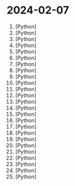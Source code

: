 # 2024-02-07

1. [](https://github.comundefined "Generate and auto-execute Python scripts in the cli") [Python]
2. [](https://github.comundefined "Modeling, training, eval, and inference code for OLMo") [Python]
3. [](https://github.comundefined "LLM powered fuzzing via OSS-Fuzz.") [Python]
4. [](https://github.comundefined "🏡 Open source home automation that puts local control and privacy first.") [Python]
5. [](https://github.comundefined "Mobile-Agent: Autonomous Multi-Modal Mobile Device Agent with Visual Perception") [Python]
6. [](https://github.comundefined "AWS zero to hero repo for devops engineers to learn AWS in 30 Days. This repo includes projects, presentations, interview questions and real time examples.") [Python]
7. [](https://github.comundefined "Automate Creation of YouTube Shorts using MoviepPy.") [Python]
8. [](https://github.comundefined "") [Python]
9. [](https://github.comundefined "基于flet的一款windows桌面应用，实现了浏览图片、音乐、小说、漫画、各种资源的功能。") [Python]
10. [](https://github.comundefined "Train Models Contrastively in Pytorch") [Python]
11. [](https://github.comundefined "Twitter API wrapper for Python with **no API key required** | Without api key | Free | Twitter scraper | Twitter Bot") [Python]
12. [](https://github.comundefined "Curso de ingreso en PYTHON") [Python]
13. [](https://github.comundefined "Real-time face swap for PC streaming or video calls") [Python]
14. [](https://github.comundefined "Install Jenkins, configure Docker as slave, set up cicd, deploy applications to k8s using Argo CD in GitOps way.") [Python]
15. [](https://github.comundefined "🌟 The Multi-Agent Framework: Given one line Requirement, return PRD, Design, Tasks, Repo") [Python]
16. [](https://github.comundefined "A flexible package manager that supports multiple versions, configurations, platforms, and compilers.") [Python]
17. [](https://github.comundefined "A high-throughput and memory-efficient inference and serving engine for LLMs") [Python]
18. [](https://github.comundefined "Focus on prompting and generating") [Python]
19. [](https://github.comundefined "Open Source Feature Flagging and Remote Config Service. Host on-prem or use our hosted version at https://flagsmith.com/") [Python]
20. [](https://github.comundefined "Python sample codes for robotics algorithms.") [Python]
21. [](https://github.comundefined "Ongoing research training transformer models at scale") [Python]
22. [](https://github.comundefined "Ruta de estudio basada en ejercicios de código semanales en 2024 de la comunidad MoureDev para aprender y practicar lógica usando cualquier lenguaje de programación.") [Python]
23. [](https://github.comundefined "") [Python]
24. [](https://github.comundefined "DLRover: An Automatic Distributed Deep Learning System") [Python]
25. [](https://github.comundefined "轻量型A股爬虫项目") [Python]
